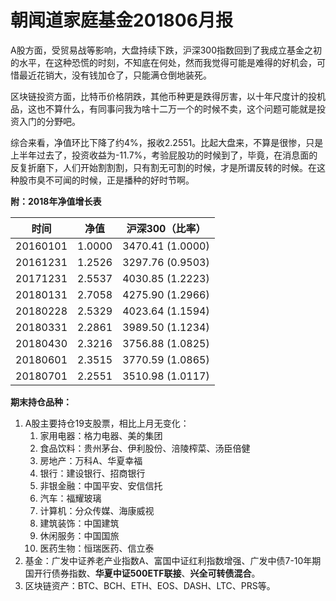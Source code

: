 # 朝闻道家庭基金201806月报


A股方面，受贸易战等影响，大盘持续下跌，沪深300指数回到了我成立基金之初的水平，在这种恐慌的时刻，不知底在何处，然而我觉得可能是难得的好机会，可惜最近花销大，没有钱加仓了，只能满仓倒地装死。

区块链投资方面，比特币价格阴跌，其他币种更是跌得厉害，以十年尺度计的投机品，这也不算什么，有同事问我为啥十二万一个的时候不卖，这个问题可能就是投资入门的分野吧。

综合来看，净值环比下降了约4%，报收2.2551。比起大盘来，不算是很惨，只是上半年过去了，投资收益为-11.7%，考验屁股功的时候到了，毕竟，在消息面的反复折磨下，人们开始割割割，只有割无可割的时候，才是所谓反转的时候。在这种股市臭不可闻的时候，正是播种的好时节啊。

**附：2018年净值增长表**

| 时间     | 净值   | 沪深300（比率）  |
| -------- | ------ | ---------------- |
| 20160101 | 1.0000 | 3470.41 (1.0000) |
| 20161231 | 1.2526 | 3297.76 (0.9503) |
| 20171231 | 2.5537 | 4030.85 (1.2223) |
| 20180131 | 2.7058 | 4275.90 (1.2966) |
| 20180228 | 2.5329 | 4023.64 (1.1594) |
| 20180331 | 2.2861 | 3989.50 (1.1234) |
| 20180430 | 2.3216 | 3756.88 (1.0825) |
| 20180601 | 2.3515 | 3770.59 (1.0865) |
| 20180701 | 2.2551 | 3510.98 (1.0117) |

**期末持仓品种：**

1. A股主要持仓19支股票，相比上月无变化：
   1. 家用电器：格力电器、美的集团
   2. 食品饮料：贵州茅台、伊利股份、涪陵榨菜、汤臣倍健
   3. 房地产：万科A、华夏幸福
   4. 银行：建设银行、招商银行
   5. 非银金融：中国平安、安信信托
   6. 汽车：福耀玻璃
   7. 计算机：分众传媒、海康威视
   8. 建筑装饰：中国建筑
   9. 休闲服务：中国国旅
   10. 医药生物：恒瑞医药、信立泰
2. 基金：广发中证养老产业指数A、富国中证红利指数增强、广发中债7-10年期国开行债券指数、**华夏中证500ETF联接**、**兴全可转债混合**。
3. 区块链资产：BTC、BCH、ETH、EOS、DASH、LTC、PRS等。


